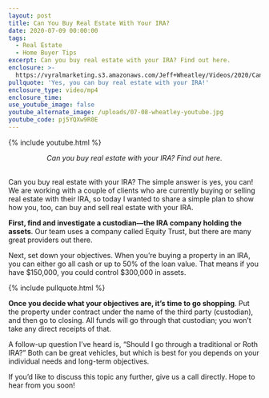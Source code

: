 ```yaml
---
layout: post
title: Can You Buy Real Estate With Your IRA?
date: 2020-07-09 00:00:00
tags:
  - Real Estate
  - Home Buyer Tips
excerpt: Can you buy real estate with your IRA? Find out here.
enclosure: >-
  https://vyralmarketing.s3.amazonaws.com/Jeff+Wheatley/Videos/2020/Can+You+Buy+Real+Estate+With+Your+IRA_.mp4
pullquote: 'Yes, you can buy real estate with your IRA!'
enclosure_type: video/mp4
enclosure_time:
use_youtube_image: false
youtube_alternate_image: /uploads/07-08-wheatley-youtube.jpg
youtube_code: pj5YQXw9R0E
---
```


{% include youtube.html %}

<center><em>Can you buy real estate with your IRA? Find out here.</em></center>

<br>Can you buy real estate with your IRA? The simple answer is yes, you can\! We are working with a couple of clients who are currently buying or selling real estate with their IRA, so today I wanted to share a simple plan to show how you, too, can buy and sell real estate with your IRA.

**First, find and investigate a custodian—the IRA company holding the assets**. Our team uses a company called Equity Trust, but there are many great providers out there.

Next, set down your objectives. When you’re buying a property in an IRA, you can either go all cash or up to 50% of the loan value. That means if you have $150,000, you could control $300,000 in assets.

{% include pullquote.html %}

**Once you decide what your objectives are, it’s time to go shopping**. Put the property under contract under the name of the third party (custodian), and then go to closing. All funds will go through that custodian; you won’t take any direct receipts of that.

A follow-up question I’ve heard is, “Should I go through a traditional or Roth IRA?” Both can be great vehicles, but which is best for you depends on your individual needs and long-term objectives.

If you’d like to discuss this topic any further, give us a call directly. Hope to hear from you soon\!